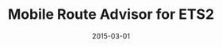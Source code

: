 ---
title: Mobile Route Advisor for ETS2
modal-id: 1
date: 2015-03-01
image-home: mobile-route-advisor/home.png
alt-home: Mobile Route Advisor Splash
image-modal: mobile-route-advisor/modal.png
alt-modal: Screenshot of Mobile Route Advisor
project-date: 2015-03-01
category: JavaScript / CSS
link: https://www.github.com/mkoch227/ets2-mobile-route-advisor
description: The "Mobile Route Advisor" for Euro Truck Simulator 2 ("ETS2") is a skin for the <a href="https://github.com/Funbit/ets2-telemetry-server" target="_blank">ETS2 Telemetry Web Server</a>.  For those who have never played ETS2 before, there is a HUD in the bottom-right (or bottom-left for some users) that displays your current location on a map (similar to a GPS), information about your current job (such as income, destination), as well as damage information (i.e. truck damage and trailer damage).  I created a skin, using the JSON returned from the Telemetry Web Server to mimic the Route Advisor on a mobile device, freeing up that portion of the screen.  It's a small project; however many people are enjoying the benefits it provides.
---